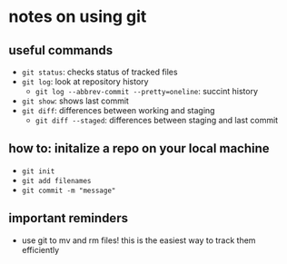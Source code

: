 # notes on using git

## useful commands

- `git status`: checks status of tracked files
- `git log`: look at repository history
  - `git log --abbrev-commit --pretty=oneline`: succint history
- `git show`: shows last commit
- `git diff`: differences between working and staging
  - `git diff --staged`: differences between
  staging and last commit

## how to: initalize a repo on your local machine

- `git init`
- `git add filenames`
- `git commit -m "message"`

## important reminders

- use git to mv and rm files! this is the easiest
  way to track them efficiently
